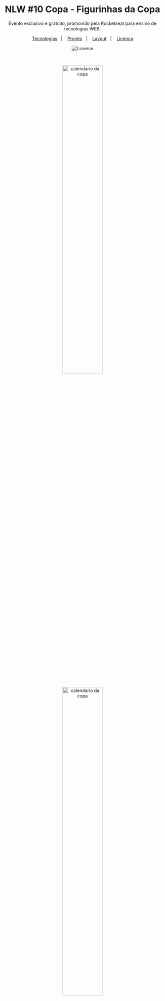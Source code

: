 <h1 align="center"> NLW #10 Copa - Figurinhas da Copa</h1>

<p align="center">
Evento exclusivo e gratuito, promovido pela Rocketseat para ensino de tecnologias WEB.
</p>

<p align="center">
  <a href="#-tecnologias">Tecnologias</a>&nbsp;&nbsp;&nbsp;|&nbsp;&nbsp;&nbsp;
  <a href="#-projeto">Projeto</a>&nbsp;&nbsp;&nbsp;|&nbsp;&nbsp;&nbsp;
  <a href="#-layout">Layout</a>&nbsp;&nbsp;&nbsp;|&nbsp;&nbsp;&nbsp;
  <a href="#memo-licença">Licença</a>
</p>

<p align="center">
  <img alt="License" src="https://img.shields.io/static/v1?label=license&message=MIT&color=49AA26&labelColor=000000">
</p>

<br>

<p align="center">
  <img alt="calendario da copa" src="https://user-images.githubusercontent.com/59850893/201752252-97e4631d-d6a6-4294-8c54-f130d8fa9fd5.png" width="50%">
</p>


<p align="center">
  <img alt="calendario da copa" src="https://user-images.githubusercontent.com/59850893/201756263-462ef3fa-2499-46ba-8d92-75b40fe6a866.png" width="50%">
</p>


<p align="center">
  <img alt="calendario da copa" src="https://user-images.githubusercontent.com/59850893/201756293-a8f8bd31-5860-41c5-8f98-1af6010197f6.png" width="50%">
</p>

## 🚀 Tecnologias

Esse projeto foi desenvolvido com as seguintes tecnologias:

- HTML e CSS
- JavaScript 
- Bootstrap
- Git e Github

## 💻 Projeto

Originalmente era um projeto mais simples, sem muita dinâmica e sem formulário. Mas sempre que possível se desafie a dar um passo além. E aqui dei vários passos de aprendizado! 
Construí um formulário para que uma pessoa sem acesso ao código pudesse fazer sua própria figurinha.
Remodelei o CSS para que tudo ficasse harmônico.
Carreguei os dados do usuário para o template da figurinha e ainda tem frente e verso com cores diferentes!

Faça você também suas figurinhas personalizadas com suas skills favoritas! Mostre por aí seus superpoderes com o tema da Copa!

## 🔖 Layout

Você pode ver a página do projeto através [DESSE LINK](https://jady-sm-godoi.github.io/NLW-Copa-Figurinhas_da_Copa/).

## :memo: Licença

Esse projeto está sob a licença MIT.

---

Feito com ♥ by Jady Godoi
